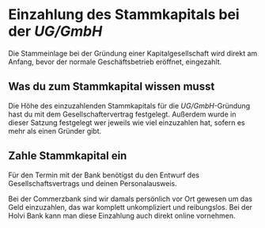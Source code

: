 # Einzahlung des Stammkapitals bei der _UG/GmbH_

Die Stammeinlage bei der Gründung einer Kapitalgesellschaft wird direkt am Anfang, bevor der normale Geschäftsbetrieb eröffnet, eingezahlt.

## Was du zum Stammkapital wissen musst

Die Höhe des einzuzahlenden Stammkapitals für die _UG/GmbH_-Gründung hast du mit dem Gesellschaftervertrag festgelegt. Außerdem wurde in dieser Satzung festgelegt wer jeweils wie viel einzuzahlen hat, sofern es mehr als einen Gründer gibt.

## Zahle Stammkapital ein

Für den Termin mit der Bank benötigst du den Entwurf des Gesellschaftsvertrags und deinen Personalausweis.

Bei der Commerzbank sind wir damals persönlich vor Ort gewesen um das Geld einzuzahlen, das war komplett unkompliziert und reibungslos. Bei der Holvi Bank kann man diese Einzahlung auch direkt online vornehmen.
